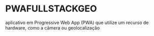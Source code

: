 # PWAFULLSTACKGEO
aplicativo em Progressive Web App (PWA) que utilize um recurso de hardware, como a câmera ou geolocalização